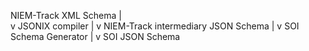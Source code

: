 NIEM-Track XML Schema
       |        
       v
  JSONIX compiler
       |
       v
    NIEM-Track
   intermediary 
   JSON Schema 
       |
       v
      SOI
 Schema Generator
       |
       v
      SOI 
   JSON Schema